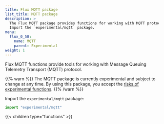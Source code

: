 ```yaml
---
title: Flux MQTT package
list_title: MQTT package
description: >
  The Flux MQTT package provides functions for working with MQTT protocol.
  Import the `experimental/mqtt` package.
menu:
  flux_0_50:
    name: MQTT
    parent: Experimental
weight: 1
---
```


Flux MQTT functions provide tools for working with Message Queuing Telemetry Transport (MQTT) protocol.

{{% warn %}}
The MQTT package is currently experimental and subject to change at any time.
By using this package, you accept the [risks of experimental functions](/flux/v0.50/stdlib/experimental/#use-experimental-functions-at-your-own-risk).
{{% /warn %}}

Import the `experimental/mqtt` package:

```js
import "experimental/mqtt"
```

{{< children type="functions" >}}
